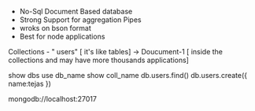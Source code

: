 <!-- *******MongoDb******** -->

- No-Sql Document Based database
- Strong Support for aggregation Pipes
- wroks on bson format
- Best for node applications

 <!-- ***Architecture** -->

Collections - " users" [ it's like tables]
-> Doucument-1 [ inside the collections and may have more thousands applications]

show dbs
use db_name
show coll_name
db.users.find()
db.users.create({
name:tejas
})

mongodb://localhost:27017

